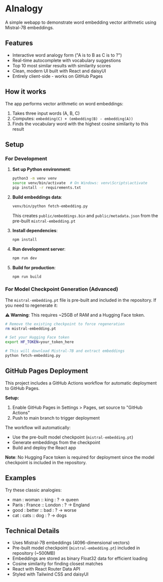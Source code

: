 # AInalogy

A simple webapp to demonstrate word embedding vector arithmetic using Mistral-7B embeddings.

## Features

- Interactive word analogy form ("A is to B as C is to ?")
- Real-time autocomplete with vocabulary suggestions
- Top 10 most similar results with similarity scores
- Clean, modern UI built with React and daisyUI
- Entirely client-side - works on GitHub Pages

## How it works

The app performs vector arithmetic on word embeddings:

1. Takes three input words (A, B, C)
2. Computes: `embedding(C) + (embedding(B) - embedding(A))`
3. Finds the vocabulary word with the highest cosine similarity to this result

## Setup

### For Development

1. **Set up Python environment**:

   ```bash
   python3 -m venv venv
   source venv/bin/activate  # On Windows: venv\Scripts\activate
   pip install -r requirements.txt
   ```

2. **Build embeddings data**:

   ```bash
   venv/bin/python fetch-embedding.py
   ```

   This creates `public/embeddings.bin` and `public/metadata.json` from the pre-built `mistral-embedding.pt`

3. **Install dependencies**:

   ```bash
   npm install
   ```

4. **Run development server**:

   ```bash
   npm run dev
   ```

5. **Build for production**:

   ```bash
   npm run build
   ```

### For Model Checkpoint Generation (Advanced)

The `mistral-embedding.pt` file is pre-built and included in the repository. If you need to regenerate it:

**⚠️ Warning**: This requires ~25GB of RAM and a Hugging Face token.

```bash
# Remove the existing checkpoint to force regeneration
rm mistral-embedding.pt

# Set your Hugging Face token
export HF_TOKEN=your_token_here

# This will download Mistral-7B and extract embeddings
python fetch-embedding.py
```

## GitHub Pages Deployment

This project includes a GitHub Actions workflow for automatic deployment to GitHub Pages.

**Setup:**

1. Enable GitHub Pages in Settings > Pages, set source to "GitHub Actions"
2. Push to main branch to trigger deployment

The workflow will automatically:

- Use the pre-built model checkpoint (`mistral-embedding.pt`)
- Generate embeddings from the checkpoint
- Build and deploy the React app

**Note**: No Hugging Face token is required for deployment since the model checkpoint is included in the repository.

## Examples

Try these classic analogies:

- man : woman :: king : ? → queen
- Paris : France :: London : ? → England  
- good : better :: bad : ? → worse
- cat : cats :: dog : ? → dogs

## Technical Details

- Uses Mistral-7B embeddings (4096-dimensional vectors)
- Pre-built model checkpoint (`mistral-embedding.pt`) included in repository (~500MB)
- Embeddings are stored as binary Float32 data for efficient loading
- Cosine similarity for finding closest matches
- React with React Router Data API
- Styled with Tailwind CSS and daisyUI
